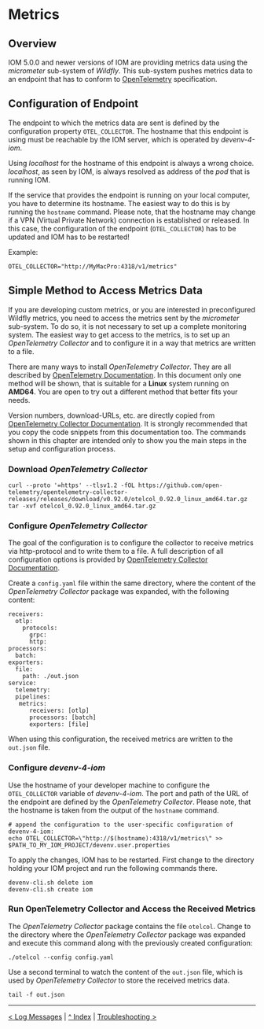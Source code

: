# Metrics
## Overview

IOM 5.0.0 and newer versions of IOM are providing metrics data using the _micrometer_ sub-system of _Wildfly_. This sub-system pushes metrics data to an endpoint that has to conform to [OpenTelemetry](https://opentelemetry.io) specification. 

## Configuration of Endpoint

The endpoint to which the metrics data are sent is defined by the configuration property `OTEL_COLLECTOR`. The hostname that this endpoint is using must be reachable by the IOM server, which is operated by _devenv-4-iom_.

Using _localhost_ for the hostname of this endpoint is always a wrong choice. _localhost_, as seen by IOM, is always resolved as address of the _pod_ that is running IOM.

If the service that provides the endpoint is running on your local computer, you have to determine its hostname. The easiest way to do this is by running the `hostname` command. Please note, that the hostname may change if a VPN (Virtual Private Network) connection is established or released. In this case, the configuration of the endpoint (`OTEL_COLLECTOR`) has to be updated and IOM has to be restarted!

Example:

    OTEL_COLLECTOR="http://MyMacPro:4318/v1/metrics"

## Simple Method to Access Metrics Data

If you are developing custom metrics, or you are interested in preconfigured Wildfly metrics, you need to access the metrics sent by the _micrometer_ sub-system. To do so, it is not necessary to set up a complete monitoring system. The easiest way to get access to the metrics, is to set up an _OpenTelemetry Collector_ and to configure it in a way that metrics are written to a file.

There are many ways to install _OpenTelemetry Collector_. They are all described by [OpenTelemetry Documentation](https://opentelemetry.io/docs/collector/installation/). In this document only one method will be shown, that is suitable for a **Linux** system running on **AMD64**. You are open to try out a different method that better fits your needs.

Version numbers, download-URLs, etc. are directly copied from [OpenTelemetry Collector Documentation](https://opentelemetry.io/docs/collector/installation/). It is strongly recommended that you copy the code snippets from this documentation too. The commands shown in this chapter are intended only to show you the main steps in the setup and configuration process.

### Download _OpenTelemetry Collector_

    curl --proto '=https' --tlsv1.2 -fOL https://github.com/open-telemetry/opentelemetry-collector-releases/releases/download/v0.92.0/otelcol_0.92.0_linux_amd64.tar.gz
    tar -xvf otelcol_0.92.0_linux_amd64.tar.gz

### Configure _OpenTelemetry Collector_

The goal of the configuration is to configure the collector to receive metrics via http-protocol and to write them to a file. A full description of all configuration options is provided by [OpenTelemetry Collector Documentation](https://opentelemetry.io/docs/collector/configuration/).

Create a `config.yaml` file within the same directory, where the content of the _OpenTelemetry Collector_ package was expanded, with the following content:

    receivers:
      otlp:
        protocols:
          grpc:
          http:
    processors:
      batch:
    exporters:
      file:
        path: ./out.json
    service:
      telemetry:
      pipelines:
       metrics:
          receivers: [otlp]
          processors: [batch]
          exporters: [file]

When using this configuration, the received metrics are written to the `out.json` file.

### Configure _devenv-4-iom_

Use the hostname of your developer machine to configure the `OTEL_COLLECTOR` variable of _devenv-4-iom_. The port and path of the URL of the endpoint are defined by the _OpenTelemetry Collector_.
Please note, that the hostname is taken from the output of the `hostname` command.

    # append the configuration to the user-specific configuration of devenv-4-iom:
    echo OTEL_COLLECTOR=\"http://$(hostname):4318/v1/metrics\" >> $PATH_TO_MY_IOM_PROJECT/devenv.user.properties

To apply the changes, IOM has to be restarted. First change to the directory holding your IOM project and run the following commands there.

    devenv-cli.sh delete iom
    devenv-cli.sh create iom

### Run OpenTelemetry Collector and Access the Received Metrics

The _OpenTelemetry Collector_ package contains the file `otelcol`. Change to the directory where the _OpenTelemetry Collector_ package was expanded and execute this command along with the previously created configuration:

    ./otelcol --config config.yaml

Use a second terminal to watch the content of the `out.json` file, which is used by _OpenTelemetry Collector_ to store the received metrics data.

    tail -f out.json

---
[< Log Messages](06_log_messages.md) | [^ Index](../README.md) | [Troubleshooting >](08_troubleshooting.md)
